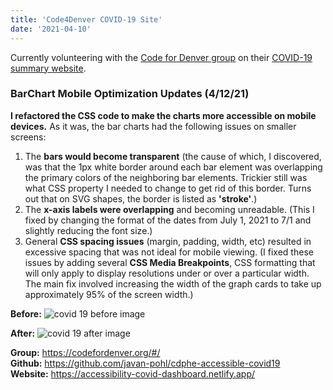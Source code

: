 ```yaml
---
title: 'Code4Denver COVID-19 Site'
date: '2021-04-10'
---
```


Currently volunteering with the <a href="https://codefordenver.org/#/" target="_blank">Code for Denver group</a> on their <a href="https://accessibility-covid-dashboard.netlify.app/" target="_blank">COVID-19 summary website</a>.

### BarChart Mobile Optimization Updates  (4/12/21)

**I refactored the CSS code to make the charts more accessible on mobile devices.** As it was, the bar charts had the following issues on smaller screens:

1. The **bars would become transparent** (the cause of which, I discovered, was that the 1px white border around each bar element was overlapping the primary colors of the neighboring bar elements. Trickier still was what CSS property I needed to change to get rid of this border. Turns out that on SVG shapes, the border is listed as **'stroke'**.)
2. The **x-axis labels were overlapping** and becoming unreadable. (This I fixed by changing the format of the dates from July 1, 2021 to 7/1 and slightly reducing the font size.)
3. General **CSS spacing issues** (margin, padding, width, etc) resulted in excessive spacing that was not ideal for mobile viewing. (I fixed these issues by adding several **CSS Media Breakpoints**, CSS formatting that will only apply to display resolutions under or over a particular width. The main fix involved increasing the width of the graph cards to take up approximately 95% of the screen width.)

**Before:**
<img
  src="/images/covid-19-site-before.png"
  alt="covid 19 before image"
/>

**After:**
<img
  src="/images/covid-19-site-after.png"
  alt="covid 19 after image"
/>

**Group:** <a href="https://codefordenver.org/#/" target="_blank">https://codefordenver.org/#/</a>
</br>
**Github:** <a href="https://github.com/javan-pohl/cdphe-accessible-covid19" target="_blank">https://github.com/javan-pohl/cdphe-accessible-covid19</a>
</br>
**Website:** <a href="https://accessibility-covid-dashboard.netlify.app/" target="_blank">https://accessibility-covid-dashboard.netlify.app/</a>
